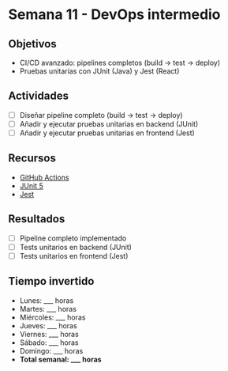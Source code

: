 # Semana 11 - DevOps intermedio

## Objetivos
- CI/CD avanzado: pipelines completos (build → test → deploy)
- Pruebas unitarias con JUnit (Java) y Jest (React)

## Actividades
- [ ] Diseñar pipeline completo (build → test → deploy)
- [ ] Añadir y ejecutar pruebas unitarias en backend (JUnit)
- [ ] Añadir y ejecutar pruebas unitarias en frontend (Jest)

## Recursos
- [GitHub Actions](https://docs.github.com/actions)
- [JUnit 5](https://junit.org/junit5/)
- [Jest](https://jestjs.io/)

## Resultados
- [ ] Pipeline completo implementado
- [ ] Tests unitarios en backend (JUnit)
- [ ] Tests unitarios en frontend (Jest)

## Tiempo invertido
- Lunes: ___ horas
- Martes: ___ horas
- Miércoles: ___ horas
- Jueves: ___ horas
- Viernes: ___ horas
- Sábado: ___ horas
- Domingo: ___ horas
- **Total semanal: ___ horas**
